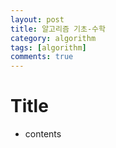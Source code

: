 ```yaml
---
layout: post
title: 알고리즘 기초-수학
category: algorithm
tags: [algorithm]
comments: true
---
```


# Title

- contents
